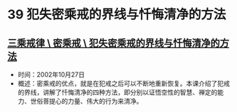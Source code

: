 # 39 犯失密乘戒的界线与忏悔清净的方法

## [三乘戒律 \ 密乘戒 \ 犯失密乘戒的界线与忏悔清净的方法](https://www.fohuifayu.com/index.php/huideng-jiangtang/sancheng-jielv/micheng-jie/1843-l02015)

- 时间：2002年10月27日
- 概述：密乘戒的优点，就是在犯戒之后可以不断地重新恢复。本课介绍了犯戒的界线，讲解了忏悔清净的四种方法，即分别以证悟空性的智慧、禅定的能力、世俗菩提心的力量、伟大的行为来清净。
